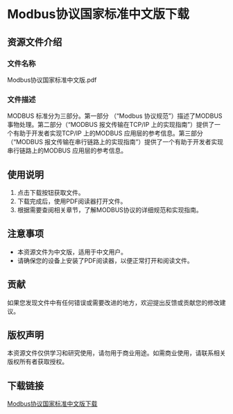 # Modbus协议国家标准中文版下载

## 资源文件介绍

### 文件名称
Modbus协议国家标准中文版.pdf

### 文件描述
MODBUS 标准分为三部分。第一部分 （“Modbus 协议规范”）描述了MODBUS 事物处理。第二部分（“MODBUS 报文传输在TCP/IP 上的实现指南”）提供了一个有助于开发者实现TCP/IP 上的MODBUS 应用层的参考信息。第三部分（“MODBUS 报文传输在串行链路上的实现指南”）提供了一个有助于开发者实现串行链路上的MODBUS 应用层的参考信息。

## 使用说明
1. 点击下载按钮获取文件。
2. 下载完成后，使用PDF阅读器打开文件。
3. 根据需要查阅相关章节，了解MODBUS协议的详细规范和实现指南。

## 注意事项
- 本资源文件为中文版，适用于中文用户。
- 请确保您的设备上安装了PDF阅读器，以便正常打开和阅读文件。

## 贡献
如果您发现文件中有任何错误或需要改进的地方，欢迎提出反馈或贡献您的修改建议。

## 版权声明
本资源文件仅供学习和研究使用，请勿用于商业用途。如需商业使用，请联系相关版权所有者获取授权。

## 下载链接

[Modbus协议国家标准中文版下载](https://pan.quark.cn/s/24ff34c660e8)